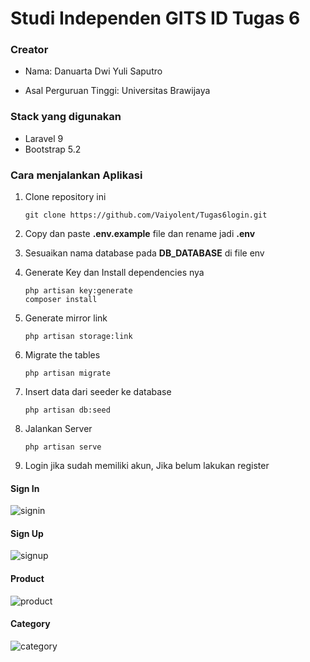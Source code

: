# Studi Independen GITS ID Tugas 6

### Creator
- Nama: Danuarta Dwi Yuli Saputro

- Asal Perguruan Tinggi: Universitas Brawijaya

### Stack yang digunakan
 - Laravel 9
 - Bootstrap 5.2

### Cara menjalankan Aplikasi 
1.  Clone repository ini
    ```
    git clone https://github.com/Vaiyolent/Tugas6login.git
    ```
2.  Copy dan paste **.env.example** file dan rename jadi **.env**
3.  Sesuaikan nama database pada **DB_DATABASE** di file env

4.  Generate Key dan Install dependencies nya
    ```
    php artisan key:generate
    composer install
    ```
5.  Generate mirror link
    ```
    php artisan storage:link
    ```
6.  Migrate the tables
    ```
    php artisan migrate
    ```

7.  Insert data dari seeder ke database

    ```
    php artisan db:seed
    ```

8.  Jalankan Server
    ```
    php artisan serve
    ```

9.  Login jika sudah memiliki akun, Jika belum lakukan register


#### Sign In
![signin](https://user-images.githubusercontent.com/106716258/230142809-2aa8dcc1-32fa-4941-a722-5a7c1c4b406f.png)


#### Sign Up
![signup](https://user-images.githubusercontent.com/106716258/230144117-1b032395-4483-41e8-ac2a-041d99f87ea2.png)


#### Product
![product](https://user-images.githubusercontent.com/106716258/230144202-a3e1f5df-d7bb-4a61-940b-69d137b07e63.png)


#### Category
![category](https://user-images.githubusercontent.com/106716258/230144309-aa0a7d60-b77d-4e44-a4e7-f2936fdb6637.png)
